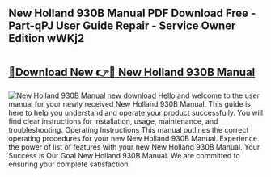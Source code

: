 ## New Holland 930B Manual PDF Download Free - Part-qPJ User Guide Repair - Service Owner Edition wWKj2

# <h2><a href="http://bc95209.oget.top/?id=New+Holland+930B+Manual">🔗Download New 👉🔴 New Holland 930B Manual</a></h2>

[![New Holland 930B Manual new download](https://i.imgur.com/5g1atiW.png)](http://bc95209.oget.top/?id=New+Holland+930B+Manual)
Hello and welcome to the user manual for your newly received New Holland 930B Manual. This guide is here to help you understand and operate your product successfully. You will find clear instructions for installation, usage, maintenance, and troubleshooting. Operating Instructions This manual outlines the correct operating procedures for your new New Holland 930B Manual. Experience the power of list of features with your new New Holland 930B Manual. Your Success is Our Goal New Holland 930B Manual. We are committed to ensuring your complete satisfaction.
